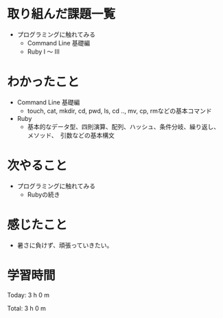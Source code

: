 # 取り組んだ課題一覧
- プログラミングに触れてみる
  - Command Line 基礎編
  - Ruby I 〜 III 

# わかったこと
- Command Line 基礎編
  - touch, cat, mkdir, cd, pwd, ls, cd .., mv, cp, rmなどの基本コマンド
- Ruby 
  - 基本的なデータ型、四則演算、配列、ハッシュ、条件分岐、繰り返し、　メソッド、　引数などの基本構文

# 次やること
- プログラミングに触れてみる
  - Rubyの続き

# 感じたこと  
- 暑さに負けず、頑張っていきたい。

# 学習時間
Today: 3 h 0 m

Total: 3 h 0 m

